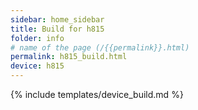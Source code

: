 ```yaml
---
sidebar: home_sidebar
title: Build for h815
folder: info
# name of the page (/{{permalink}}.html)
permalink: h815_build.html
device: h815
---
```

{% include templates/device_build.md %}

